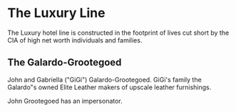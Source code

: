 # The Luxury Line
The Luxury hotel line is constructed in the footprint of lives cut short by the CIA of high net worth individuals and families.

## The Galardo-Grootegoed 
John and Gabriella ("GiGi") Galardo-Grootegoed. GiGi's family the Galardo"s owned Elite Leather makers of upscale leather furnishings.

John Grootegoed has an impersonator.
